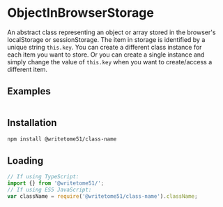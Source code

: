 # ObjectInBrowserStorage

An abstract class representing an object or array stored in the browser's  
localStorage or sessionStorage. The item in storage is identified by a  
unique string `this.key`. You can create a different class instance for  
each item you want to store. Or you can create a single instance and  
simply change the value of `this.key` when you want to create/access a  
different item.

## Examples
```

```

## Installation

```bash
npm install @writetome51/class-name
```

## Loading
```ts
// If using TypeScript:
import {} from '@writetome51/';
// If using ES5 JavaScript:
var className = require('@writetome51/class-name').className;
```
